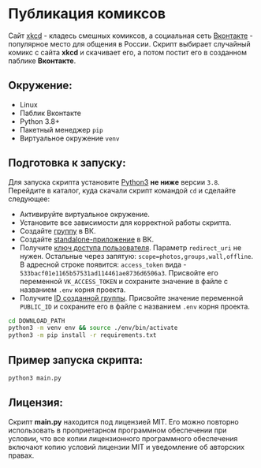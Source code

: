 # Публикация комиксов

Сайт [xkcd](https://xkcd.com) - кладесь смешных комиксов, а социальная сеть [Вконтакте](https://vk.com) - популярное место для общения в России.
Скрипт выбирает случайный комикс с сайта **xkcd** и скачивает его, а потом постит его в созданном паблике **Вконтакте**.

## Окружение:
* Linux
* Паблик Вконтакте
* Python 3.8+
* Пакетный менеджер `pip`
* Виртуальное окружение `venv`


## Подготовка к запуску:
Для запуска скрипта установите [Python3](https://www.python.org/) **не ниже** версии `3.8`. Перейдите в каталог, куда скачали скрипт командой `cd` и сделайте следующее:
- Активируйте виртуальное окружение.
- Установите все зависимости для корректной работы скрипта.
- Создайте [группу](https://vk.com/groups?tab=admin) в ВК.
- Создайте [standalone-приложение](https://vk.com/apps?act=manage) в ВК.
- Получите [ключ доступа пользователя](https://vk.com/dev/implicit_flow_user). Параметр `redirect_uri` не нужен. Остальные через запятую: `scope=photos,groups,wall,offline`. В адресной строке появится: `access_token` вида - `533bacf01e1165b57531ad114461ae8736d6506a3`. Присвойте его переменной `VK_ACCESS_TOKEN` и сохраните значение в файле с названием `.env` корня проекта.
- Получите [ID созданной группы](https://regvk.com/id/). Присвойте значение переменной `PUBLIC_ID` и сохраните его в файле с названием `.env` корня проекта.
```sh
cd DOWNLOAD_PATH
python3 -m venv env && source ./env/bin/activate
python3 -m pip install -r requirements.txt
```

## Пример запуска скрипта:
```sh
python3 main.py
```
## Лицензия:
Скрипт **main.py** находится под лицензией MIT. Его можно повторно использовать в проприетарном программном обеспечении при условии, что все копии лицензионного программного обеспечения включают копию условий лицензии MIT и уведомление об авторских правах.